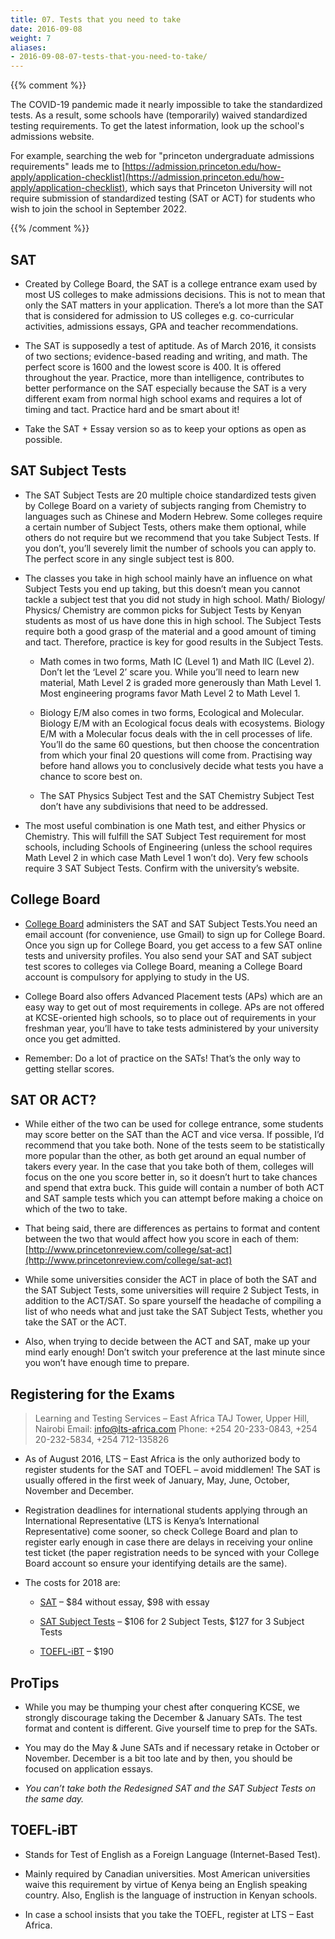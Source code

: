 ```yaml
---
title: 07. Tests that you need to take
date: 2016-09-08
weight: 7
aliases:
- 2016-09-08-07-tests-that-you-need-to-take/
---
```


{{% comment %}}

The COVID-19 pandemic made it nearly impossible to take the standardized
tests. As a result, some schools have (temporarily) waived standardized
testing requirements. To get the latest information, look up the
school's admissions website.

For example, searching the web for "princeton undergraduate admissions
requirements" leads me to
[https://admission.princeton.edu/how-apply/application-checklist](https://admission.princeton.edu/how-apply/application-checklist),
which says that Princeton University will not require submission of
standardized testing (SAT or ACT) for students who wish to join the
school in September 2022.

{{% /comment %}}

## SAT

* Created by College Board, the SAT is a college entrance exam used by
  most US colleges to make admissions decisions. This is not to mean
  that only the SAT matters in your application. There’s a lot more than
  the SAT that is considered for admission to US colleges e.g.
  co-curricular activities, admissions essays, GPA and teacher
  recommendations.

* The SAT is supposedly a test of aptitude. As of March 2016, it
  consists of two sections; evidence-based reading and writing, and
  math. The perfect score is 1600 and the lowest score is 400. It is
  offered throughout the year. Practice, more than intelligence,
  contributes to better performance on the SAT especially because the
  SAT is a very different exam from normal high school exams and
  requires a lot of timing and tact. Practice hard and be smart about
  it!

* Take the SAT + Essay version so as to keep your options as open as
  possible.

## SAT Subject Tests

* The SAT Subject Tests are 20 multiple choice standardized tests given
  by College Board on a variety of subjects ranging from Chemistry to
  languages such as Chinese and Modern Hebrew. Some colleges require a
  certain number of Subject Tests, others make them optional, while
  others do not require but we recommend that you take Subject Tests. If
  you don’t, you’ll severely limit the number of schools you can apply
  to. The perfect score in any single subject test is 800.

* The classes you take in high school mainly have an influence on what
  Subject Tests you end up taking, but this doesn’t mean you cannot
  tackle a subject test that you did not study in high school. Math/
  Biology/ Physics/ Chemistry are common picks for Subject Tests by
  Kenyan students as most of us have done this in high school. The
  Subject Tests require both a good grasp of the material and a good
  amount of timing and tact. Therefore, practice is key for good results
  in the Subject Tests.

  * Math comes in two forms, Math IC (Level 1) and Math lIC (Level 2).
    Don’t let the ‘Level 2’ scare you. While you’ll need to learn new
    material, Math Level 2 is graded more generously than Math Level 1.
    Most engineering programs favor Math Level 2 to Math Level 1.

  * Biology E/M also comes in two forms, Ecological and Molecular.
    Biology E/M with an Ecological focus deals with ecosystems. Biology
    E/M with a Molecular focus deals with the in cell processes of life.
    You’ll do the same 60 questions, but then choose the concentration
    from which your final 20 questions will come from. Practising way
    before hand allows you to conclusively decide what tests you have a
    chance to score best on.

  * The SAT Physics Subject Test and the SAT Chemistry Subject Test
    don’t have any subdivisions that need to be addressed.

* The most useful combination is one Math test, and either Physics or
  Chemistry. This will fulfill the SAT Subject Test requirement for most
  schools, including Schools of Engineering (unless the school requires
  Math Level 2 in which case Math Level 1 won’t do). Very few schools
  require 3 SAT Subject Tests. Confirm with the university’s website.

## College Board

* [College Board](https://www.collegeboard.org/) administers the SAT and
  SAT Subject Tests.You need an email account (for convenience, use
  Gmail) to sign up for College Board. Once you sign up for College
  Board, you get access to a few SAT online tests and university
  profiles. You also send your SAT and SAT subject test scores to
  colleges via College Board, meaning a College Board account is
  compulsory for applying to study in the US.

* College Board also offers Advanced Placement tests (APs) which are an
  easy way to get out of most requirements in college. APs are not
  offered at KCSE-oriented high schools, so to place out of requirements
  in your freshman year, you’ll have to take tests administered by your
  university once you get admitted.

* Remember: Do a lot of practice on the SATs! That’s the only way to
  getting stellar scores.

## SAT OR ACT?

* While either of the two can be used for college entrance, some
  students may score better on the SAT than the ACT and vice versa. If
  possible, I’d recommend that you take both. None of the tests seem to
  be statistically more popular than the other, as both get around an
  equal number of takers every year. In the case that you take both of
  them, colleges will focus on the one you score better in, so it
  doesn’t hurt to take chances and spend that extra buck. This guide
  will contain a number of both ACT and SAT sample tests which you can
  attempt before making a choice on which of the two to take.

* That being said, there are differences as pertains to format and
  content between the two that would affect how you score in each of
  them:
  [http://www.princetonreview.com/college/sat-act](http://www.princetonreview.com/college/sat-act)

* While some universities consider the ACT in place of both the SAT and
  the SAT Subject Tests, some universities will require 2 Subject Tests,
  in addition to the ACT/SAT. So spare yourself the headache of
  compiling a list of who needs what and just take the SAT Subject
  Tests, whether you take the SAT or the ACT.

* Also, when trying to decide between the ACT and SAT, make up your mind
  early enough! Don’t switch your preference at the last minute since
  you won’t have enough time to prepare.

## Registering for the Exams

> Learning and Testing Services – East Africa TAJ Tower, Upper Hill,
Nairobi Email: info@lts-africa.com Phone: +254 20-233-0843, +254
20-232-5834, +254 712-135826

* As of August 2016, LTS – East Africa is the only authorized body to
  register students for the SAT and TOEFL – avoid middlemen! The SAT is
  usually offered in the first week of January, May, June, October,
  November and December.

* Registration deadlines for international students applying through an
  International Representative (LTS is Kenya’s International
  Representative) come sooner, so check College Board and plan to
  register early enough in case there are delays in receiving your
  online test ticket (the paper registration needs to be synced with
  your College Board account so ensure your identifying details are the
  same).

* The costs for 2018 are:

  * [SAT](https://collegereadiness.collegeboard.org/sat/register/international/fees)
    – $84 without essay, $98 with essay

  * [SAT Subject
    Tests](https://collegereadiness.collegeboard.org/sat-subject-tests/register/international-registration/fees)
    – $106 for 2 Subject Tests, $127 for 3 Subject Tests

  * [TOEFL-iBT](https://www.ets.org/bin/getprogram.cgi?urlSource=toefl&newRegURL=&test=TOEFL&greClosed=new&greClosedCountry=China&browserType=&toeflType=&redirect=&t_country1=group_Kenya)
    – $190

## ProTips

* While you may be thumping your chest after conquering KCSE, we
  strongly discourage taking the December & January SATs. The test
  format and content is different. Give yourself time to prep for the
  SATs.

* You may do the May & June SATs and if necessary retake in October or
  November. December is a bit too late and by then, you should be
  focused on application essays.

* *You can’t take both the Redesigned SAT and the SAT Subject Tests on
  the same day.*

## TOEFL-iBT

* Stands for Test of English as a Foreign Language (Internet-Based
  Test).

* Mainly required by Canadian universities. Most American universities
  waive this requirement by virtue of Kenya being an English speaking
  country. Also, English is the language of instruction in Kenyan
  schools.

* In case a school insists that you take the TOEFL, register at LTS –
  East Africa.
